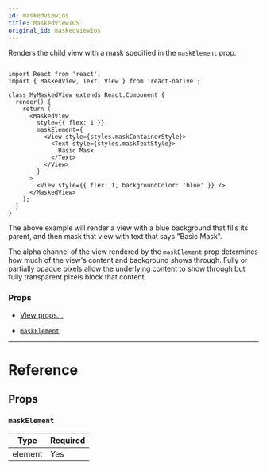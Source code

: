```yaml
---
id: maskedviewios
title: MaskedViewIOS
original_id: maskedviewios
---
```


Renders the child view with a mask specified in the `maskElement` prop.

```

import React from 'react';
import { MaskedView, Text, View } from 'react-native';

class MyMaskedView extends React.Component {
  render() {
    return (
      <MaskedView
        style={{ flex: 1 }}
        maskElement={
          <View style={styles.maskContainerStyle}>
            <Text style={styles.maskTextStyle}>
              Basic Mask
            </Text>
          </View>
        }
      >
        <View style={{ flex: 1, backgroundColor: 'blue' }} />
      </MaskedView>
    );
  }
}

```

The above example will render a view with a blue background that fills its parent, and then mask that view with text that says "Basic Mask".

The alpha channel of the view rendered by the `maskElement` prop determines how much of the view's content and background shows through. Fully or partially opaque pixels allow the underlying content to show through but fully transparent pixels block that content.

### Props

- [View props...](view.md#props)

* [`maskElement`](maskedviewios.md#maskelement)

---

# Reference

## Props

### `maskElement`

| Type    | Required |
| ------- | -------- |
| element | Yes      |
